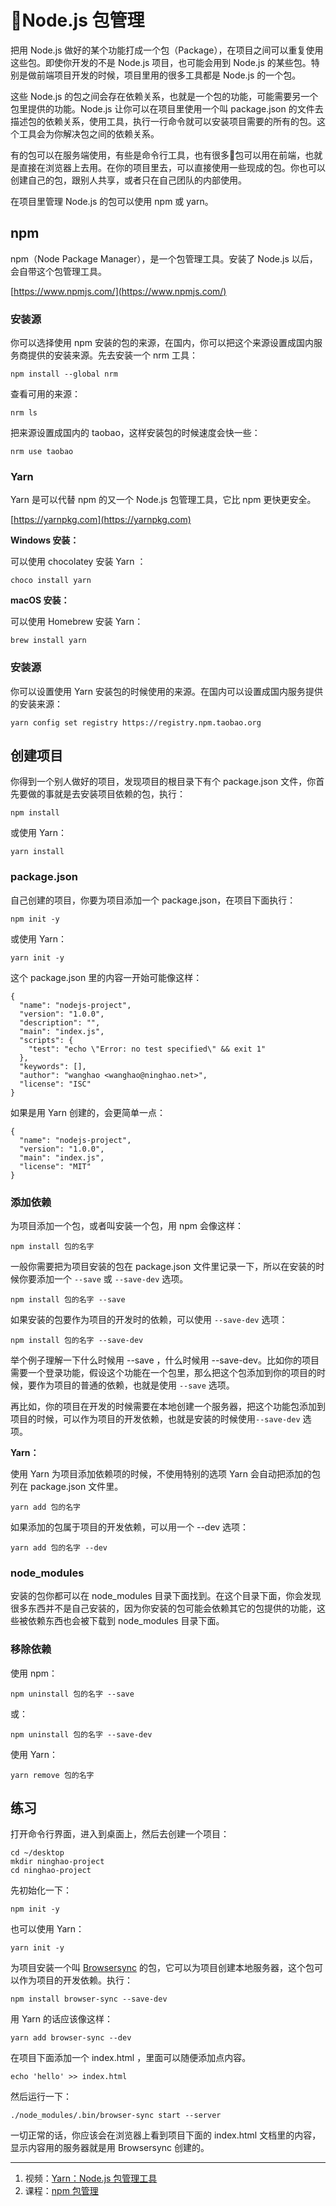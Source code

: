 # Node.js 包管理

把用 Node.js 做好的某个功能打成一个包（Package），在项目之间可以重复使用这些包。即使你开发的不是 Node.js 项目，也可能会用到 Node.js 的某些包。特别是做前端项目开发的时候，项目里用的很多工具都是 Node.js 的一个包。

这些 Node.js 的包之间会存在依赖关系，也就是一个包的功能，可能需要另一个包里提供的功能。Node.js 让你可以在项目里使用一个叫 package.json 的文件去描述包的依赖关系，使用工具，执行一行命令就可以安装项目需要的所有的包。这个工具会为你解决包之间的依赖关系。

有的包可以在服务端使用，有些是命令行工具，也有很多包可以用在前端，也就是直接在浏览器上去用。在你的项目里去，可以直接使用一些现成的包。你也可以创建自己的包，跟别人共享，或者只在自己团队的内部使用。

在项目里管理 Node.js 的包可以使用 npm 或 yarn。

## npm

npm（Node Package Manager），是一个包管理工具。安装了 Node.js 以后，会自带这个包管理工具。

[https://www.npmjs.com/](https://www.npmjs.com/)

### 安装源

你可以选择使用 npm 安装的包的来源，在国内，你可以把这个来源设置成国内服务商提供的安装来源。先去安装一个 nrm 工具：

```
npm install --global nrm
```

查看可用的来源：

```
nrm ls
```

把来源设置成国内的 taobao，这样安装包的时候速度会快一些：

```
nrm use taobao
```

### Yarn

Yarn 是可以代替 npm 的又一个 Node.js 包管理工具，它比 npm 更快更安全。

[https://yarnpkg.com](https://yarnpkg.com)

**Windows 安装：**

可以使用 chocolatey 安装 Yarn ：

```
choco install yarn
```

**macOS 安装：**

可以使用 Homebrew 安装 Yarn：

```
brew install yarn
```

### 安装源

你可以设置使用 Yarn 安装包的时候使用的来源。在国内可以设置成国内服务提供的安装来源：

```
yarn config set registry https://registry.npm.taobao.org
```

## 创建项目

你得到一个别人做好的项目，发现项目的根目录下有个 package.json 文件，你首先要做的事就是去安装项目依赖的包，执行：

```
npm install
```

或使用 Yarn：

```
yarn install
```

### package.json

自己创建的项目，你要为项目添加一个 package.json，在项目下面执行：

```
npm init -y
```

或使用 Yarn：

```
yarn init -y
```

这个 package.json 里的内容一开始可能像这样：

```
{
  "name": "nodejs-project",
  "version": "1.0.0",
  "description": "",
  "main": "index.js",
  "scripts": {
    "test": "echo \"Error: no test specified\" && exit 1"
  },
  "keywords": [],
  "author": "wanghao <wanghao@ninghao.net>",
  "license": "ISC"
}
```

如果是用 Yarn 创建的，会更简单一点：

```
{
  "name": "nodejs-project",
  "version": "1.0.0",
  "main": "index.js",
  "license": "MIT"
}
```

### 添加依赖

为项目添加一个包，或者叫安装一个包，用 npm 会像这样：

```
npm install 包的名字
```

一般你需要把为项目安装的包在 package.json 文件里记录一下，所以在安装的时候你要添加一个 `--save` 或 `--save-dev` 选项。

```
npm install 包的名字 --save
```

如果安装的包要作为项目的开发时的依赖，可以使用 `--save-dev` 选项：

```
npm install 包的名字 --save-dev
```

举个例子理解一下什么时候用 --save ，什么时候用 --save-dev。比如你的项目需要一个登录功能，假设这个功能在一个包里，那么把这个包添加到你的项目的时候，要作为项目的普通的依赖，也就是使用 `--save` 选项。

再比如，你的项目在开发的时候需要在本地创建一个服务器，把这个功能包添加到项目的时候，可以作为项目的开发依赖，也就是安装的时候使用`--save-dev` 选项。

**Yarn：**

使用 Yarn 为项目添加依赖项的时候，不使用特别的选项 Yarn 会自动把添加的包列在 package.json 文件里。

```
yarn add 包的名字
```

如果添加的包属于项目的开发依赖，可以用一个 --dev 选项：

```
yarn add 包的名字 --dev
```

### node\_modules

安装的包你都可以在 node\_modules 目录下面找到。在这个目录下面，你会发现很多东西并不是自己安装的，因为你安装的包可能会依赖其它的包提供的功能，这些被依赖东西也会被下载到 node\_modules 目录下面。

### 移除依赖

使用 npm：

```
npm uninstall 包的名字 --save
```

或：

```
npm uninstall 包的名字 --save-dev
```

使用 Yarn：

```
yarn remove 包的名字
```

## 练习

打开命令行界面，进入到桌面上，然后去创建一个项目：

```
cd ~/desktop
mkdir ninghao-project
cd ninghao-project
```

先初始化一下：

```
npm init -y
```

也可以使用 Yarn：

```
yarn init -y
```

为项目安装一个叫 [Browsersync](https://ninghao.net/course/2672?a=51729) 的包，它可以为项目创建本地服务器，这个包可以作为项目的开发依赖。执行：

```
npm install browser-sync --save-dev
```

用 Yarn 的话应该像这样：

```
yarn add browser-sync --dev
```

在项目下面添加一个 index.html ，里面可以随便添加点内容。

```
echo 'hello' >> index.html
```

然后运行一下：

```
./node_modules/.bin/browser-sync start --server
```

一切正常的话，你应该会在浏览器上看到项目下面的 index.html 文档里的内容，显示内容用的服务器就是用 Browsersync 创建的。

---

1. 视频：[Yarn：Node.js 包管理工具](https://ninghao.net/video/4702?a=51729)
2. 课程：[npm 包管理](https://ninghao.net/course/3421?a=51729)



